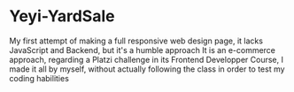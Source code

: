 # Yeyi-YardSale
My first attempt of making a full responsive web design page, it lacks JavaScript and Backend, but it's a humble approach
It is an e-commerce approach, regarding a Platzi challenge in its Frontend Developper Course, I made it all by myself, 
without actually following the class in order to test my coding habilities
